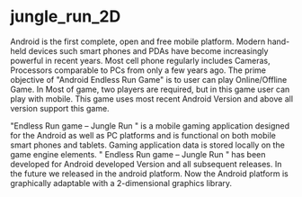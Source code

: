# jungle_run_2D
Android is the first complete, open and free mobile platform.
Modern hand-held devices such smart phones and PDAs have become increasingly powerful in recent years.
Most cell phone regularly includes Cameras, Processors comparable to PCs from only a few years ago. The prime objective of "Android Endless Run Game" is to user can play Online/Offline Game.
In Most of game, two players are required, but in this game user can play with mobile. This game uses most recent Android Version and above all version support this game.

"Endless Run game – Jungle Run " is a mobile gaming application designed for the Android as well as PC platforms and is functional on both mobile smart phones and tablets. Gaming application data is stored locally on the game engine elements. " Endless Run game – Jungle Run " has been developed for Android developed Version and all subsequent releases. In the future we released in the android platform. Now the Android platform is graphically adaptable with a 2-dimensional graphics library.
